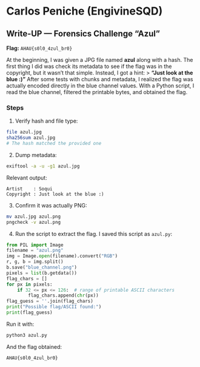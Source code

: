 # Carlos Peniche (EngivineSQD)
## Write-UP — Forensics Challenge “Azul”  
**Flag:** `AHAU{s0l0_4zul_br0}`

At the beginning, I was given a JPG file named **azul** along with a hash. The first thing I did was check its metadata to see if the flag was in the copyright, but it wasn’t that simple. Instead, I got a hint: > **“Just look at the blue :)”** After some tests with chunks and metadata, I realized the flag was actually encoded directly in the blue channel values. With a Python script, I read the blue channel, filtered the printable bytes, and obtained the flag.

### Steps
1. Verify hash and file type:
```bash
file azul.jpg
sha256sum azul.jpg
# The hash matched the provided one
```
2. Dump metadata:
```bash
exiftool -a -u -g1 azul.jpg
```
Relevant output:
```
Artist    : Soqui
Copyright : Just look at the blue :)
```
3. Confirm it was actually PNG:
```bash
mv azul.jpg azul.png
pngcheck -v azul.png
```
4. Run the script to extract the flag. I saved this script as `azul.py`:
```python
from PIL import Image
filename = "azul.png"
img = Image.open(filename).convert("RGB")
r, g, b = img.split()
b.save("blue_channel.png")
pixels = list(b.getdata())
flag_chars = []
for px in pixels:
    if 32 <= px <= 126:  # range of printable ASCII characters
        flag_chars.append(chr(px))
flag_guess = ''.join(flag_chars)
print("Possible flag/ASCII found:")
print(flag_guess)
```
Run it with:
```bash
python3 azul.py
```
And the flag obtained:
```
AHAU{s0l0_4zul_br0}
```

